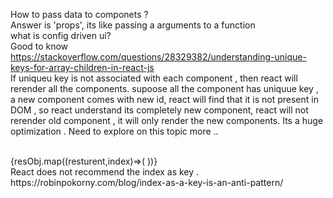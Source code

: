 How to pass data to componets ? <br>
Answer is 'props', its like passing a arguments to a function  <br>
what is config driven ui? <br>
Good to know <br>
https://stackoverflow.com/questions/28329382/understanding-unique-keys-for-array-children-in-react-js
<br>
If uniqueu key is not associated with each component , then react will rerender all the components.
supoose all the component has uniquue key , a new component comes with new id, react will find that it is not present in DOM , so react understand its completely new component, react will not rerender old component , it will only render the new components. Its a huge optimization . Need to explore on this topic more .. 

<br>
 {resObj.map((resturent,index)=>(
                <ResturentCard key={index} resData={resturent}/>
))}
<br>
React does not recommend the index as key .
<br>
https://robinpokorny.com/blog/index-as-a-key-is-an-anti-pattern/